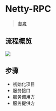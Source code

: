 
# Netty-RPC

> [参考](https://zhenganwen.top/posts/aa3dfde3/)

## 流程概览

![](https://note.youdao.com/yws/public/resource/b7e921b1e365f14639bba97ab24422fc/xmlnote/8F13E3CE2C2B49B6810CB54D2DBBD9BA/7971)

## 步骤

* 初始化项目
* 服务接口
* 服务调用方
* 服务提供方
